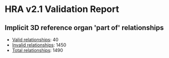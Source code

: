 
# HRA v2.1 Validation Report

## Implicit 3D reference organ 'part of' relationships

- [Valid relationships](valid-ref-organ-relations.csv): 40
- [Invalid relationships](invalid-ref-organ-relations.csv): 1450
- [Total relationships](ref-organ-relations.csv): 1490
